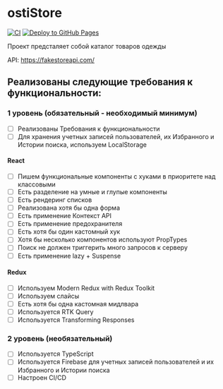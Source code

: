 # ostiStore

[![CI](https://github.com/lesjok/ostiStore/actions/workflows/main.yml/badge.svg)](https://github.com/lesjok/ostiStore/actions/workflows/main.yml)
[![Deploy to GitHub Pages](https://github.com/lesjok/ostiStore/actions/workflows/cd.yml/badge.svg)](https://github.com/lesjok/ostiStore/actions/workflows/cd.yml)

Проект предсталяет собой каталог товаров одежды

API: https://fakestoreapi.com/

## Реализованы следующие требования к функциональности:


### 1 уровень (обязательный - необходимый минимум)

- [ ] Реализованы Требования к функциональности
- [ ] Для хранения учетных записей пользователей, их Избранного и Истории поиска, используем LocalStorage

#### React
- [ ] Пишем функциональные компоненты c хуками в приоритете над классовыми
- [ ] Есть разделение на умные и глупые компоненты
- [ ] Есть рендеринг списков
- [ ] Реализована хотя бы одна форма
- [ ] Есть применение Контекст API
- [ ] Есть применение предохранителя
- [ ] Есть хотя бы один кастомный хук
- [ ] Хотя бы несколько компонентов используют PropTypes
- [ ] Поиск не должен триггерить много запросов к серверу
- [ ] Есть применение lazy + Suspense

#### Redux

- [ ] Используем Modern Redux with Redux Toolkit
- [ ] Используем слайсы
- [ ] Есть хотя бы одна кастомная мидлвара
- [ ] Используется RTK Query
- [ ] Используется Transforming Responses

### 2 уровень (необязательный)

- [ ] Используeтся TypeScript
- [ ] Используется Firebase для учетных записей пользователей и их Избранного и Истории поиска
- [ ] Настроен CI/CD